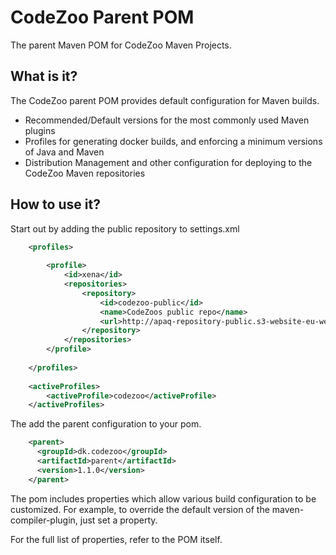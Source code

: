 CodeZoo Parent POM
=================
The parent Maven POM for CodeZoo Maven Projects.

What is it?
-----------
The CodeZoo parent POM provides default configuration for Maven builds.
 
* Recommended/Default versions for the most commonly used Maven plugins
* Profiles for generating docker builds, and enforcing a minimum versions of 
  Java and Maven
* Distribution Management and other configuration for deploying to the 
  CodeZoo Maven repositories

How to use it?
--------------
Start out by adding the public repository to settings.xml
```xml
    <profiles>
   
        <profile>
            <id>xena</id>
            <repositories>
                <repository>
                    <id>codezoo-public</id>
                    <name>CodeZoos public repo</name>
                    <url>http://apaq-repository-public.s3-website-eu-west-1.amazonaws.com/release</url>
                </repository>
            </repositories>
        </profile>
   
    </profiles>
 
    <activeProfiles>
        <activeProfile>codezoo</activeProfile>
    </activeProfiles>  
 ```

The add the parent configuration to your pom.

```xml
    <parent>
      <groupId>dk.codezoo</groupId>
      <artifactId>parent</artifactId>
      <version>1.1.0</version>
    </parent>
```

The pom includes properties which allow various build configuration to be 
customized.  For example, to override the default version of the
maven-compiler-plugin, just set a property.

For the full list of properties, refer to the POM itself.

